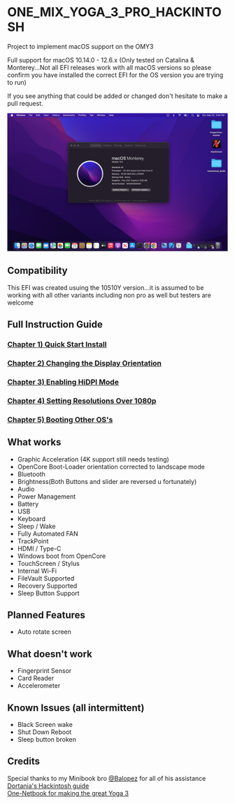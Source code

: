 # ONE_MIX_YOGA_3_PRO_HACKINTOSH
Project to implement macOS support on the OMY3

Full support for macOS 10.14.0 - 12.6.x (Only tested on Catalina & Monterey...Not all EFI releases work with all macOS versions so please confirm you have installed the correct EFI for the OS version you are trying to run)

If you see anything that could be added or changed don't hesitate to make a pull request.

![MacMix 3 Monterey](/MONTEREY.png)

##
## Compatibility
This EFI was created usuing the 10510Y version...it is assumed to be working with all other variants including non pro as well but testers are welcome

## Full Instruction Guide

### [Chapter 1) Quick Start Install](/1-QuickStart.md)
### [Chapter 2) Changing the Display Orientation](/2-Orientation.md)
### [Chapter 3) Enabling HiDPI Mode](/3-HiDPI.md)
### [Chapter 4) Setting Resolutions Over 1080p](/4-1080p&up.md)
### [Chapter 5) Booting Other OS's](/5-AlternativeOperatingSystems.md)


## What works 

- Graphic Acceleration (4K support still needs testing)
- OpenCore Boot-Loader orientation corrected to landscape mode
- Bluetooth
- Brightness(Both Buttons and slider are reversed u fortunately)
- Audio
- Power Management
- Battery 
- USB
- Keyboard
- Sleep / Wake
- Fully Automated FAN
- TrackPoint 
- HDMI / Type-C
- Windows boot from OpenCore
- TouchScreen / Stylus
- Internal Wi-Fi 
- FileVault Supported
- Recovery Supported
- Sleep Button Support

## Planned Features

- Auto rotate screen

## What doesn't work

- Fingerprint Sensor
- Card Reader
- Accelerometer

## Known Issues (all intermittent)

- Black Screen wake
- Shut Down Reboot
- Sleep button broken


## Credits
Special thanks to my Minibook bro [@Balopez](https://github.com/balopez83/One-Mix-3-Hackintosh) for all of his assistance <br>
[Dortania's Hackintosh guide](https://dortania.github.io/OpenCore-Install-Guide/) <br>
[One-Netbook for making the great Yoga 3](https://www.1netbook.com/) <br>
